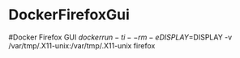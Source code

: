 # DockerFirefoxGui
#Docker Firefox GUI
$docker run -ti --rm        -e DISPLAY=$DISPLAY        -v /var/tmp/.X11-unix:/var/tmp/.X11-unix  firefox

